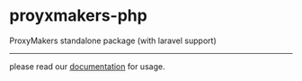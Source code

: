 # proyxmakers-php
ProxyMakers standalone package (with laravel support)

---

please read our [documentation](https://proxymakers/developers) for usage.